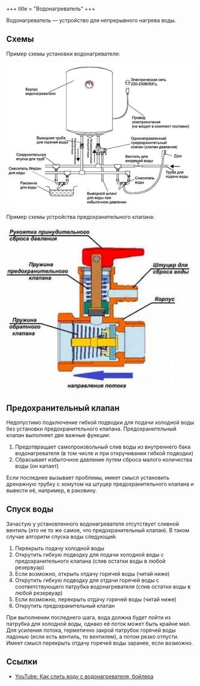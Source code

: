 +++
title = "Водонагреватель"
+++

Водонагреватель — устройство для непрерывного нагрева воды.

## Схемы

Пример схемы установки водонагревателя:

![Пример схемы установки водонагревателя](Пример_схемы_установки_водонагревателя.jpg)

Пример схемы устройства предохранительного клапана:

![Пример схемы устройства предохранительного клапана](Пример_схемы_устройства_предохранительного_клапана.jpg)

## Предохранительный клапан

Недопустимо подключение гибкой подводки для подачи холодной воды без установки предохранительного клапана. Предохранительный клапан выполняет две важные функции:

1. Предотвращает самопроизвольный слив воды из внутреннего бака водонагревателя (в том числе и при откручивании гибкой подводки)
2. Сбрасывает избыточное давление путем сброса малого количества воды (он капает)

Если последнее вызывает проблемы, имеет смысл установить дренажную трубку с хомутом на штуцер предохранительного клапана и вывести её, например, в раковину.

## Спуск воды

Зачастую у установленного водонагревателя отсутствует сливной вентиль (это не то же самое, что предохранительный клапан). В таком случае алгоритм спуска воды следующий:

1. Перекрыть подачу холодной воды
2. Открутить гибкую подводку для подачи холодной воды с предохранительного клапана (слив остатки воды в любой резервуар)
3. Если возможно, открыть отдачу горячей воды (читай ниже)
4. Открутить гибкую подводку для отдачи горячей воды с соответствующего патрубка водонагревателя (слив остатки воды в любой резервуар)
5. Если возможно, перекрыть отдачу горячей воды (читай ниже)
6. Открутить предохранительный клапан

При выполнении последнего шага, вода должна будет пойти из патрубка для холодной воды, однако её поток может быть крайне мал. Для усиления потока, герметично закрой патрубок горячей воды ладонью (если есть вентиль, то вентилем), а потом резко отпусти. Имеет смысл перекрыть отдачу горячей воды заранее, если возможно.

## Ссылки

- [YouTube: Как слить воду с водонагревателя, бойлера](https://www.youtube.com/watch?v=MlFSoOHmIfM)
